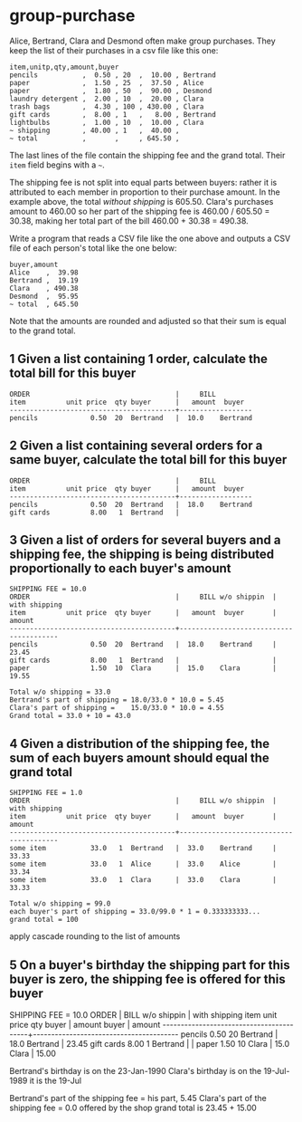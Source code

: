 # group-purchase

Alice, Bertrand, Clara and Desmond often make group purchases. They keep the list of their purchases in a csv file like this one:

```
item,unitp,qty,amount,buyer
pencils           ,  0.50 , 20  ,  10.00 , Bertrand
paper             ,  1.50 , 25  ,  37.50 , Alice
paper             ,  1.80 , 50  ,  90.00 , Desmond
laundry detergent ,  2.00 , 10  ,  20.00 , Clara
trash bags        ,  4.30 , 100 , 430.00 , Clara
gift cards        ,  8.00 , 1   ,   8.00 , Bertrand
lightbulbs        ,  1.00 , 10  ,  10.00 , Clara
~ shipping        , 40.00 , 1   ,  40.00 ,
~ total           ,       ,     , 645.50 ,
```

The last lines of the file contain the shipping fee and the grand total. Their `item` field begins with a `~`.

The shipping fee is not split into equal parts between buyers: rather it is attributed to each member in proportion to their purchase amount. In the example above, the total _without shipping_ is 605.50. Clara's purchases amount to 460.00 so her part of the shipping fee is 460.00 / 605.50 = 30.38, making her total part of the bill 460.00 + 30.38 = 490.38.

Write a program that reads a CSV file like the one above and outputs a CSV file of each person's total like the one below:

```
buyer,amount
Alice    ,  39.98
Bertrand ,  19.19
Clara    , 490.38
Desmond  ,  95.95
~ total  , 645.50
```
Note that the amounts are rounded and adjusted so that their sum is equal to the grand total.


## 1 Given a list containing 1 order, calculate the total bill for this buyer

    ORDER                                    |     BILL
    item          unit price  qty buyer      |   amount  buyer
    -----------------------------------------+------------------
    pencils             0.50  20  Bertrand   |  10.0    Bertrand

## 2 Given a list containing several orders for a same buyer, calculate the total bill for this buyer

    ORDER                                    |     BILL
    item          unit price  qty buyer      |   amount  buyer
    -----------------------------------------+------------------
    pencils             0.50  20  Bertrand   |  18.0    Bertrand
    gift cards          8.00   1  Bertrand   |   

## 3 Given a list of orders for several buyers and a shipping fee, the shipping is being distributed proportionally to each buyer's amount

```
SHIPPING FEE = 10.0
ORDER                                    |     BILL w/o shippin  |  with shipping
item          unit price  qty buyer      |   amount  buyer       |  amount
-----------------------------------------+----------------------------------------
pencils             0.50  20  Bertrand   |  18.0    Bertrand     |  23.45
gift cards          8.00   1  Bertrand   |                       |
paper               1.50  10  Clara      |  15.0    Clara        |  19.55

Total w/o shipping = 33.0
Bertrand's part of shipping = 18.0/33.0 * 10.0 = 5.45
Clara's part of shipping =    15.0/33.0 * 10.0 = 4.55
Grand total = 33.0 + 10 = 43.0
```
## 4 Given a distribution of the shipping fee, the sum of each buyers amount should equal the grand total
```
SHIPPING FEE = 1.0
ORDER                                    |     BILL w/o shippin  |  with shipping
item          unit price  qty buyer      |   amount  buyer       |  amount
-----------------------------------------+----------------------------------------
some item           33.0   1  Bertrand   |  33.0    Bertrand     |  33.33
some item           33.0   1  Alice      |  33.0    Alice        |  33.34
some item           33.0   1  Clara      |  33.0    Clara        |  33.33

Total w/o shipping = 99.0
each buyer's part of shipping = 33.0/99.0 * 1 = 0.333333333...
grand total = 100
```
apply cascade rounding to the list of amounts

## 5 On a buyer's birthday the shipping part for this buyer is zero, the shipping fee is offered for this buyer

SHIPPING FEE = 10.0
ORDER                                    |     BILL w/o shippin  |  with shipping
item          unit price  qty buyer      |   amount  buyer       |  amount
-----------------------------------------+----------------------------------------
pencils             0.50  20  Bertrand   |  18.0    Bertrand     |  23.45
gift cards          8.00   1  Bertrand   |                       |
paper               1.50  10  Clara      |  15.0    Clara        |  15.00

Bertrand's birthday is on the 23-Jan-1990
Clara's birthday is on the 19-Jul-1989
it is the 19-Jul

Bertrand's part of the shipping fee = his part, 5.45
Clara's part of the shipping fee = 0.0 offered by the shop
grand total is 23.45 + 15.00

